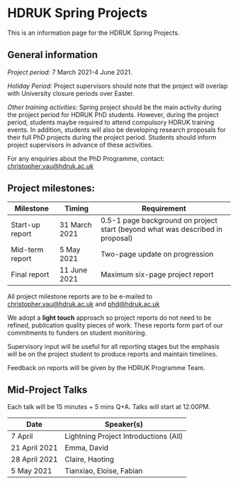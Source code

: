 # HDRUK Spring Projects

This is an information page for the HDRUK Spring Projects.

## General information

*Project period:* 7 March 2021-4 June 2021.

*Holiday Period:* Project supervisors should note that the project will overlap with University closure periods over Easter.

*Other training activities:* Spring project should be the main activity during the project period for HDRUK PhD students. However, during the project period, students maybe required to attend compulsory HDRUK training events. In addition, students will also be developing research proposals for their full PhD projects during the project period. Students should inform project supervisors in advance of these activities.

For any enquiries about the PhD Programme, contact: christopher.yau@hdruk.ac.uk

## Project milestones: 

| Milestone | Timing | Requirement |
| --------- | ---- | ---- | 
| Start-up report | 31 March 2021 | 0.5-1 page background on project start (beyond what was described in proposal) | 
| Mid-term report | 5 May 2021 | Two-page update on progression | 
| Final report | 11 June 2021 | Maximum six-page project report | 

All project milestone reports are to be e-mailed to christopher.yau@hdruk.ac.uk and phd@hdruk.ac.uk

We adopt a **light touch** approach so project reports do not need to be refined, publication quality pieces of work. These reports form part of our commitments to funders on student monitoring.

Supervisory input will be useful for all reporting stages but the emphasis will be on the project student to produce reports and maintain timelines.

Feedback on reports will be given by the HDRUK Programme Team.

## Mid-Project Talks

Each talk will be 15 minutes + 5 mins Q+A. Talks will start at 12:00PM.

| Date | Speaker(s) |
| ---- | ---------- |
| 7 April | Lightning Project Introductions (All) |
| 21 April 2021 | Emma, David |
| 28 April 2021 | Claire, Haoting |
| 5 May 2021 | Tianxiao, Eloise, Fabian |
